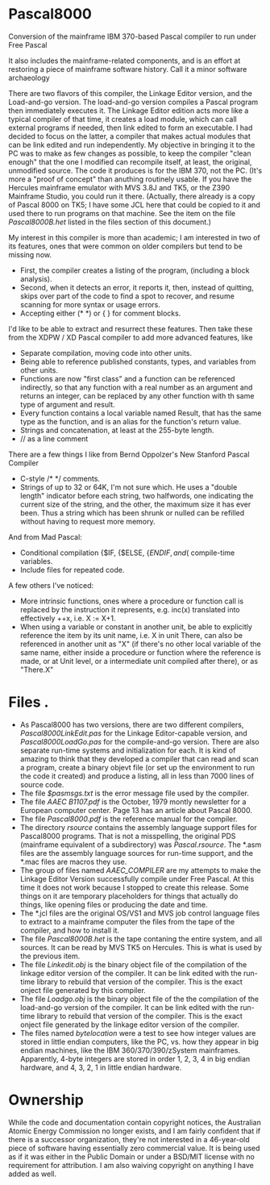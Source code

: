 # Pascal8000
Conversion of the mainframe IBM 370-based Pascal compiler to run under Free Pascal

It also includes the mainframe-related components, and is an effort at restoring a piece of mainframe software history. Call it a minor software archaeology

There are two flavors of this compiler, the Linkage Editor version, and the Load-and-go version. The load-and-go version compiles a Pascal program then immediately executes it. The Linkage Editor edition acts more like a typical compiler of that time, it creates a load module, which can call external programs if needed, then link edited to form an executable. I had decided to focus on the latter, a compiler that makes actual modules that can be link edited and run independently. My objective in bringing it to the PC was to make as few changes as possible, to keep the compiler "clean enough"  that the one I modified can recompile itself, at least, the original, unmodified source. The code it produces is for the IBM 370, not the PC. (It's more a "proof of concept" than anuthing routinely usable. If you have the Hercules mainframe emulator with MVS 3.8J and TK5, or the Z390 Mainframe Studio, you could run it there. (Actually, there already is a copy of Pascal 8000 on TK5; I have some JCL here that could be copied to it and used there to run programs on that machine. See the item on the file *Pascal8000B.het* listed in the files section of this document.)

My interest in this compiler is more than academic; I am interested in two of its features, ones that were common on older compilers but tend to be missing now. 
* First, the compiler creates a listing of the program, (including a block analysis).  
* Second, when it detects an error, it reports it, then, instead of quitting, skips over part of the code to find a spot to recover, and resume scanning for more syntax or usage errors. 
* Accepting either (* *) or { } for comment blocks.

I'd like to be able to extract and resurrect these features. Then take these from the XDPW / XD Pascal compiler to add more advanced features, like 
* Separate compilation, moving code into other units.
* Being able to reference published constants, types, and variables from other units.
* Functions are now "first class" and a function can be referenced indirectly, so that any function with a real number as an argument and returns an integer, can be replaced by any other function with th same type of argument and result.
* Every function contains a local variable named Result, that has the same type as the function, and is an alias for the function's return value.
* Strings and concatenation, at least at the 255-byte length.
* // as a line comment

There are a few things I like from Bernd Oppolzer's New Stanford Pascal Compiler
* C-style /* */ comments.
* Strings of up to 32 or 64K, I'm not sure which. He uses a "double length" indicator before each string, two halfwords, one indicating the current size of the string, and the other, the maximum size it has ever been. Thus a string which has been shrunk or nulled can be refilled without having to request more memory.

And from Mad Pascal: 
* Conditional compilation {$IF, {$ELSE, {$ENDIF, and ($ compile-time variables.
* Include files for repeated code.

A few others I've noticed:
* More intrinsic functions, ones where a procedure or function call is replaced by the instruction it represents, e.g. inc(x) translated into effectively ++x, i.e. X := X+1.
* When using a variable or constant in another unit, be able to explicitly reference the item by its unit name, i.e. X in unit There, can also be referenced in another unit as "X" (if there's no other local variable of the same name, either inside a procedure or function where the reference is made, or at Unit level, or a intermediate unit compiled after there), or as "There.X"


# Files                             .
* As Pascal8000 has two versions, there are two different compilers, *Pascal8000LinkEdit.pas* for the Linkage Editor-capable version, and *Pascal8000LoadGo.pas* for the compile-and-go version. There are also separate run-time systems and initialization for each. It is kind of amazing to think that they developed a compiler that can read and scan a program, create a binary objevt file (or set up the environment to run the code it created) and produce a listing, all in less than 7000 lines of source code.
* The file *$pasmsgs.txt* is the error message file used by the compiler.
* The file *AAEC B1107.pdf* is the October, 1979 montly newsletter for a European computer center. Page 13 has an article about Pascal 8000.
* The file *Pascal8000.pdf* is the reference manual for the compiler.
* The directory *rsource* contains the assembly language support files for Pascal8000 programs. That is not a misspelling, the original PDS (mainframe equivalent of a subdirectory) was *Pascal.rsource*. The *.asm files are the assembly language sources for run-time support, and the *.mac files are macros they use.
* The group of files named *AAEC_COMPILER* are my attempts to make the Linkage Editor Version successfully compile under Free Pascal. At this time it does not work because I stopped to create this release. Some things on it are temporary placeholders for things that actually do things, like opening files or producing the date and time.
* The *.jcl files are the original OS/VS1 and MVS job control language files to extract to a mainframe computer the files from the tape of the compiler, and how to install it.
* The file *Pascal8000B.het* is the tape contaning the entire system, and all sources. It can be read by MVS TK5 on Hercules. This is what is used by the previous item.
* The file *Linkedit.obj* is the binary object file of the compilation of the linkage editor version of the compiler. It can be link edited with the run-time library to rebuild that version of the compiler. This is the exact onject file generated by this compiler.
* The file *Loadgo.obj*  is the binary object file of the the compilation of the load-and-go version of the compiler. It can be link edited with the run-time library to rebuild that version of the compiler.  This is the exact onject file generated by the linkage editor version of the compiler.
* The files named *bytelocation* were a test to see how integer values are stored in little endian computers, like the PC, vs. how they appear in big endian machines, like the IBM 360/370/390/zSystem mainframes. Apparently, 4-byte integers are stored in order 1, 2, 3, 4 in big endian hardware, and 4, 3, 2, 1 in little endian hardware.

 
# Ownership
While the code and documentation contain copyright notices, the Australian Atomic Energy Commission no longer exists, and I am fairly confident that if there is a successor organization, they're not interested in a 46-year-old piece of software having essentially zero commercial value. It is being used as if it was either in the Public Domain or under a BSD/MIT license with no requirement for attribution. I am also waiving copyright on anything I have added as well.
